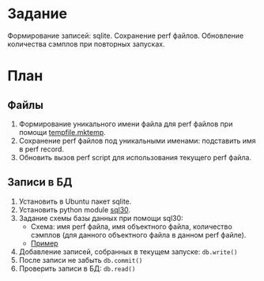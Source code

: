 # Задание
Формирование записей: sqlite. Сохранение perf файлов. Обновление количества
    сэмплов при повторных запусках.

# План
## Файлы
1. Формирование уникального имени файла для perf файлов при помощи [tempfile.mktemp](https://docs.python.org/3/library/tempfile.html#tempfile.mktemp).
2. Сохранение perf файлов под уникальными именами: подставить имя в perf record.
3. Обновить вызов perf script для использования текущего perf файла.
## Записи в БД
1. Установить в Ubuntu пакет sqlite.
2. Установить python module [sql30](https://github.com/gitvipin/sql30).
4. Задание схемы базы данных при помощи sql30:
    - Схема: имя perf файла, имя объектного файла, количество сэмплов (для данного объектного файла в данном perf файле).
    - [Пример](https://github.com/gitvipin/sql30/#:~:text=reviews%27%0A%20%20%20%20PKEY%20%3D%20%27rid%27-,DB_SCHEMA,-%3D%20%7B%0A%20%20%20%20%20%20%20%20%27db_name%27%3A%20%27./reviews.db)
4. Добавление записей, собранных в текущем запуске:
   `db.write()`
5. После записи не забыть `db.commit()`   
5. Проверить записи в БД: `db.read()`
